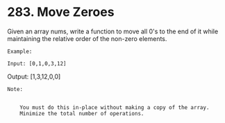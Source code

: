 # 283. Move Zeroes

Given an array nums, write a function to move all 0's to the
        end of it while maintaining the relative order of the non-zero elements.

    Example:

    Input: [0,1,0,3,12]
Output: [1,3,12,0,0]

    Note:

    
        You must do this in-place without making a copy of the array.
        Minimize the total number of operations.